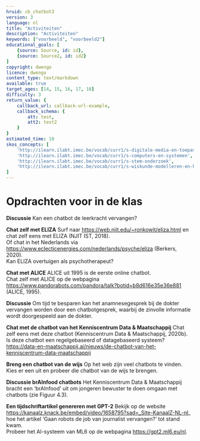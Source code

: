 ```yaml
---
hruid: cb_chatbot3
version: 3
language: nl
title: "Activiteiten"
description: "Activiteiten"
keywords: ["voorbeeld", "voorbeeld2"]
educational_goals: [
    {source: Source, id: id}, 
    {source: Source2, id: id2}
]
copyright: dwengo
licence: dwengo
content_type: text/markdown
available: true
target_ages: [14, 15, 16, 17, 18]
difficulty: 3
return_value: {
    callback_url: callback-url-example,
    callback_schema: {
        att: test,
        att2: test2
    }
}
estimated_time: 10
skos_concepts: [
    'http://ilearn.ilabt.imec.be/vocab/curr1/s-digitale-media-en-toepassingen', 
    'http://ilearn.ilabt.imec.be/vocab/curr1/s-computers-en-systemen', 
    'http://ilearn.ilabt.imec.be/vocab/curr1/s-stem-onderzoek', 
    'http://ilearn.ilabt.imec.be/vocab/curr1/s-wiskunde-modelleren-en-heuristiek'
]
---
```


# Opdrachten voor in de klas

**Discussie**
Kan een chatbot de leerkracht vervangen?

**Chat zelf met ELIZA**
Surf naar https://web.njit.edu/~ronkowit/eliza.html en chat zelf eens met ELIZA (NJIT IST, 2018).<br>
Of chat in het Nederlands via https://www.eclecticenergies.com/nederlands/psyche/eliza (Berkers, 2020).<br>
Kan ELIZA overtuigen als psychotherapeut?

**Chat met ALICE**
ALICE uit 1995 is de eerste online chatbot.<br>
Chat zelf met ALICE op de webpagina https://www.pandorabots.com/pandora/talk?botid=b8d616e35e36e881 (ALICE, 1995).

**Discussie**
Om tijd te besparen kan het anamnesegesprek bij de dokter vervangen worden door een chatbotgesprek, waarbij de zinvolle informatie wordt doorgespeeld aan de dokter.

**Chat met de chatbot van het Kenniscentrum Data & Maatschappij**
Chat zelf eens met deze chatbot (Kenniscentrum Data & Maatschappij, 2020b).<br>
Is deze chatbot een regelgebaseerd of datagebaseerd systeem?
https://data-en-maatschappij.ai/nieuws/de-chatbot-van-het-kenniscentrum-data-maatschappij

**Breng een chatbot van de wijs**
Op het web zijn veel chatbots te vinden. Kies er een uit en probeer die chatbot van de wijs te brengen.

**Discussie brAInfood chatbots**
Het Kenniscentrum Data & Maatschappij bracht een ‘brAInfood’ uit om jongeren bewuster te doen omgaan met chatbots (zie Figuur 4.3).

**Een tijdschriftartikel genereren met GPT-2**
Bekijk op de website https://kanaalz.knack.be/embed/video/1658795?sad=_Site-KanaalZ-NL-nl_ hoe het artikel ‘Gaan robots de job van journalist vervangen?’ tot stand kwam.<br>
Probeer het AI-systeem van ML6 op de webpagina https://gpt2.ml6.eu/nl.

